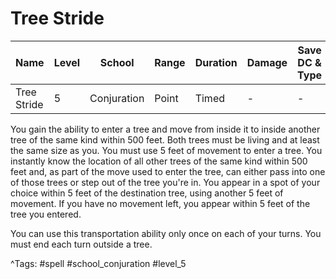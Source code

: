 # Tree Stride

| Name | Level | School | Range | Duration | Damage | Save DC & Type |
|------|-------|--------|-------|----------|--------|----------------|
| Tree Stride | 5 | Conjuration | Point | Timed | - | - |

You gain the ability to enter a tree and move from inside it to inside another tree of the same kind within 500 feet. Both trees must be living and at least the same size as you. You must use 5 feet of movement to enter a tree. You instantly know the location of all other trees of the same kind within 500 feet and, as part of the move used to enter the tree, can either pass into one of those trees or step out of the tree you're in. You appear in a spot of your choice within 5 feet of the destination tree, using another 5 feet of movement. If you have no movement left, you appear within 5 feet of the tree you entered.

You can use this transportation ability only once on each of your turns. You must end each turn outside a tree.

^Tags: #spell #school_conjuration #level_5